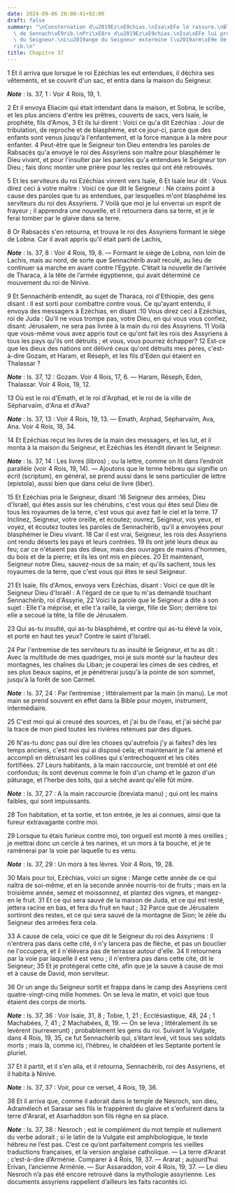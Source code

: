 ```yaml
---
date: 2024-09-06 20:00:41+02:00
draft: false
summary: "\nConsternation d\u2019Ez\xE9chias.\nIsa\xEFe le rassure.\nBlasph\xE8mes\
  \ de Sennach\xE9rib.\nPri\xE8re d\u2019Ez\xE9chias.\nIsa\xEFe lui promet le secours\
  \ du Seigneur.\nL\u2019ange du Seigneur extermine l\u2019arm\xE9e de Sennach\xE9\
  rib.\n"
title: Chapitre 37
---
```





1 Et il arriva que lorsque le roi Ezéchias les eut entendues, il déchira ses vêtements, et se couvrit d'un sac, et entra dans la maison du Seigneur.

***Note*** :  Is. 37, 1 : Voir 4 Rois, 19, 1.

2 Et il envoya Eliacim qui était intendant dans la maison, et Sobna, le scribe, et les plus anciens d'entre les prêtres, couverts de sacs, vers Isaïe, le prophète, fils d'Amos, 3 Et ils lui dirent : Voici ce qu'a dit Ezéchias : Jour de tribulation, de reproche et de blasphème, est ce jour-ci, parce que des enfants sont venus jusqu'à l'enfantement, et la force manque à la mère pour enfanter. 4 Peut-être que le Seigneur ton Dieu entendra les paroles de Rabsacès qu'a envoyé le roi des Assyriens son maître pour blasphémer le Dieu vivant, et pour l'insulter par les paroles qu'a entendues le Seigneur ton Dieu ; fais donc monter une prière pour les restes qui ont été retrouvés.


5 Et les serviteurs du roi Ezéchias vinrent vers Isaïe, 6 Et Isaïe leur dit : Vous direz ceci à votre maître : Voici ce que dit le Seigneur : Ne crains point à cause des paroles que tu as entendues, par lesquelles m'ont blasphémé les serviteurs du roi des Assyriens. 7 Voilà que moi je lui enverrai un esprit de frayeur ; il apprendra une nouvelle, et il retournera dans sa terre, et je le ferai tomber par le glaive dans sa terre.


8 Or Rabsacès s'en retourna, et trouva le roi des Assyriens formant le siège de Lobna. Car il avait appris qu'il était parti de Lachis,

***Note*** :  Is. 37, 8 : Voir 4 Rois, 19, 8. ― Formant le siège de Lobna, non loin de Lachis, mais au nord, de sorte que Sennachérib avait reculé, au lieu de continuer sa marche en avant contre l’Egypte. C’était la nouvelle de l’arrivée de Tharaca, à la tête de l’armée égyptienne, qui avait déterminé ce mouvement du roi de Ninive.

9 Et Sennachérib entendit, au sujet de Tharaca, roi d'Ethiopie, des gens disant : Il est sorti pour combattre contre vous. Ce qu'ayant entendu, il envoya des messagers à Ezéchias, en disant :10 Vous direz ceci à Ezéchias, roi de Juda : Qu'il ne vous trompe pas, votre Dieu, en qui vous vous confiez, disant: Jérusalem, ne sera pas livrée à la main du roi des Assyriens. 11 Voilà que vous-même vous avez appris tout ce qu'ont fait les rois des Assyriens à tous les pays qu'ils ont détruits ; et vous, vous pourrez échapper? 12 Est-ce que les dieux des nations ont délivré ceux qu'ont détruits mes pères, c'est-à-dire Gozam, et Haram, et Réseph, et les fils d'Eden qui étaient en Thalassar ?

***Note*** :  Is. 37, 12 : Gozam. Voir 4 Rois, 17, 6. ― Haram, Réseph, Eden, Thalassar. Voir 4 Rois, 19, 12.

13 Où est le roi d'Emath, et le roi d'Arphad, et le roi de la ville de Sépharvaïm, d'Ana et d'Ava?

***Note*** :  Is. 37, 13 : Voir 4 Rois, 19, 13. ― Emath, Arphad, Sépharvaïm, Ava, Ana. Voir 4 Rois, 18, 34.


14 Et Ezéchias reçut les livres de la main des messagers, et les lut, et il monta à la maison du Seigneur, et Ezéchias les étendit devant le Seigneur.

***Note*** :  Is. 37, 14 : Les livres (libros) ; ou la lettre, comme on lit dans l’endroit parallèle (voir 4 Rois, 19, 14). ― Ajoutons que le terme hébreu qui signifie un écrit (scriptum), en général, se prend aussi dans le sens particulier de lettre (epistola), aussi bien que dans celui de livre (liber).

15 Et Ezéchias pria le Seigneur, disant :16 Seigneur des armées, Dieu d'Israël, qui êtes assis sur les chérubins, c'est vous qui êtes seul Dieu de tous les royaumes de la terre, c'est vous qui avez fait le ciel et la terre. 17 Inclinez, Seigneur, votre oreille, et écoutez; ouvrez, Seigneur, vos yeux, et voyez, et écoutez toutes les paroles de Sennachérib, qu'il a envoyées pour blasphémer le Dieu vivant. 18 Car il est vrai, Seigneur, les rois des Assyriens ont rendu déserts les pays et leurs contrées. 19 Ils ont jeté leurs dieux au feu; car ce n'étaient pas des dieux, mais des ouvrages de mains d'hommes, du bois et de la pierre; et ils les ont mis en pièces. 20 Et maintenant, Seigneur notre Dieu, sauvez-nous de sa main; et qu'ils sachent, tous les royaumes de la terre, que c'est vous qui êtes le seul Seigneur.


21 Et Isaïe, fils d'Amos, envoya vers Ezéchias, disant : Voici ce que dit le Seigneur Dieu d'Israël : A l'égard de ce que tu m'as demandé touchant Sennachérib, roi d'Assyrie, 22 Voici la parole que le Seigneur a dite à son sujet : Elle t'a méprisé, et elle t'a raillé, la vierge, fille de Sion; derrière toi elle a secoué la tête, la fille de Jérusalem.


23 Qui as-tu insulté, qui as-tu blasphémé, et contre qui as-tu élevé la voix, et porté en haut tes yeux? Contre le saint d'Israël.


24 Par l'entremise de tes serviteurs tu as insulté le Seigneur, et tu as dit : Avec la multitude de mes quadriges, moi je suis monté sur la hauteur des montagnes, les chaînes du Liban; je couperai les cimes de ses cèdres, et ses plus beaux sapins, et je pénétrerai jusqu'à la pointe de son sommet, jusqu'à la forêt de son Carmel.

***Note*** :  Is. 37, 24 : Par l’entremise ; littéralement par la main (in manu). Le mot main se prend souvent en effet dans la Bible pour moyen, instrument, intermédiaire.


25 C'est moi qui ai creusé des sources, et j'ai bu de l'eau, et j'ai séché par la trace de mon pied toutes les rivières retenues par des digues.


26 N'as-tu donc pas ouï dire les choses qu'autrefois j'y ai faites? dès les temps anciens, c'est moi qui ai disposé cela; et maintenant je l'ai amené et accompli en détruisant les collines qui s'entrechoquent et les cités fortifiées. 27 Leurs habitants, à la main raccourcie, ont tremblé et ont été confondus; ils sont devenus comme le foin d'un champ et le gazon d'un pâturage, et l'herbe des toits, qui a séché avant qu'elle fût mûre.

***Note*** :  Is. 37, 27 : A la main raccourcie (breviata manu) ; qui ont les mains faibles, qui sont impuissants.


28 Ton habitation, et ta sortie, et ton entrée, je les ai connues, ainsi que ta fureur extravagante contre moi.


29 Lorsque tu étais furieux contre moi, ton orgueil est monté à mes oreilles ; je mettrai donc un cercle à tes narines, et un mors à ta bouche, et je te ramènerai par la voie par laquelle tu es venu.

***Note*** :  Is. 37, 29 : Un mors à tes lèvres. Voir 4 Rois, 19, 28.


30 Mais pour toi, Ezéchias, voici un signe : Mange cette année de ce qui naîtra de soi-même, et en la seconde année nourris-toi de fruits ; mais en la troisième année, semez et moissonnez, et plantez des vignes, et mangez-en le fruit. 31 Et ce qui sera sauvé de la maison de Juda, et ce qui est resté, jettera racine en bas, et fera du fruit en haut ; 32 Parce que de Jérusalem sortiront des restes, et ce qui sera sauvé de la montagne de Sion; le zèle du Seigneur des armées fera cela.


33 A cause de cela, voici ce que dit le Seigneur du roi des Assyriens : Il n'entrera pas dans cette cité, il n'y lancera pas de flèche, et pas un bouclier ne l'occupera, et il n'élèvera pas de terrasse autour d'elle. 34 Il retournera par la voie par laquelle il est venu ; il n'entrera pas dans cette cité, dit le Seigneur; 35 Et je protégerai cette cité, afin que je la sauve à cause de moi et à cause de David, mon serviteur.


36 Or un ange du Seigneur sortit et frappa dans le camp des Assyriens cent quatre-vingt-cinq mille hommes. On se leva le matin, et voici que tous étaient des corps de morts.

***Note*** :  Is. 37, 36 : Voir Isaïe, 31, 8 ; Tobie, 1, 21 ; Ecclésiastique, 48, 24 ; 1 Machabées, 7, 41 ; 2 Machabées, 8, 19. ― On se leva ; littéralement ils se levèrent (surrexerunt) ; probablement les gens du roi. Suivant la Vulgate, dans 4 Rois, 19, 35, ce fut Sennachérib qui, s’étant levé, vit tous ses soldats morts ; mais là, comme ici, l’hébreu, le chaldéen et les Septante portent le pluriel.

37 Et il partit, et il s'en alla, et il retourna, Sennachérib, roi des Assyriens, et il habita à Ninive.

***Note*** :  Is. 37, 37 : Voir, pour ce verset, 4 Rois, 19, 36.

38 Et il arriva que, comme il adorait dans le temple de Nesroch, son dieu, Adramélech et Sarasar ses fils le frappèrent du glaive et s'enfuirent dans la terre d'Ararat, et Asarhaddon son fils régna en sa place.

***Note*** :  Is. 37, 38 : Nesroch ; est le complément du mot temple et nullement du verbe adorait ; si le latin de la Vulgate est amphibologique, le texte hébreu ne l’est pas. C’est ce qu’ont parfaitement compris les vieilles traductions françaises, et la version anglaise catholique. ― La terre d’Ararat ; c’est-à-dire d’Arménie. Comparer à 4 Rois, 19, 37. ― Ararat ; aujourd’hui Erivan, l’ancienne Arménie. ― Sur Assaraddon, voir 4 Rois, 19, 37. ― Le dieu Nesroch n’a pas été encore retrouvé dans la mythologie assyrienne. Les documents assyriens rappellent d’ailleurs les faits racontés ici.

